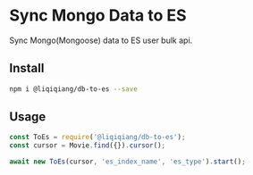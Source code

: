 Sync Mongo Data to ES
==========

Sync Mongo(Mongoose) data to ES user bulk api.

## Install

```bash
npm i @liqiqiang/db-to-es --save
```

## Usage

```javascript
const ToEs = require('@liqiqiang/db-to-es');
const cursor = Movie.find({}).cursor();

await new ToEs(cursor, 'es_index_name', 'es_type').start();
```
